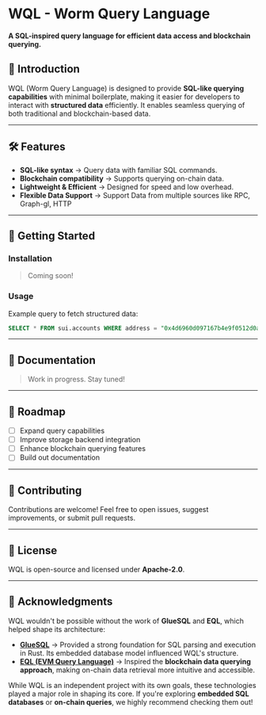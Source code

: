 # WQL - **Worm Query Language**  

**A SQL-inspired query language for efficient data access and blockchain querying.**  

## 🚀 Introduction  

WQL (Worm Query Language) is designed to provide **SQL-like querying capabilities** with minimal boilerplate, making it easier for developers to interact with **structured data** efficiently. It enables seamless querying of both traditional and blockchain-based data.  

---

## 🛠 Features  

- **SQL-like syntax** → Query data with familiar SQL commands.  
- **Blockchain compatibility** → Supports querying on-chain data.  
- **Lightweight & Efficient** → Designed for speed and low overhead.  
- **Flexible Data Support** → Support Data from multiple  sources like RPC, Graph-gl, HTTP  

---

## 🚀 Getting Started  

### Installation  

> Coming soon!  

### Usage  

Example query to fetch structured data:  

```sql
SELECT * FROM sui.accounts WHERE address = "0x4d6960d097167b4e9f0512d0a04d9d2a8742b428ab6b638a40940e1b827eeb35";
```  

---

## 📖 Documentation  

> Work in progress. Stay tuned!  

---

## 📅 Roadmap  

- [ ] Expand query capabilities  
- [ ] Improve storage backend integration  
- [ ] Enhance blockchain querying features  
- [ ] Build out documentation  

---

## 🤝 Contributing  

Contributions are welcome! Feel free to open issues, suggest improvements, or submit pull requests.  

---

## 📜 License  

WQL is open-source and licensed under **Apache-2.0**.  

---

## 🙌 Acknowledgments  

WQL wouldn't be possible without the work of **GlueSQL** and **EQL**, which helped shape its architecture:  

- **[GlueSQL](https://github.com/gluesql/gluesql)** → Provided a strong foundation for SQL parsing and execution in Rust. Its embedded database model influenced WQL's structure.  
- **[EQL (EVM Query Language)](https://github.com/the-graph/eql)** → Inspired the **blockchain data querying approach**, making on-chain data retrieval more intuitive and accessible.  

While WQL is an independent project with its own goals, these technologies played a major role in shaping its core. If you're exploring **embedded SQL databases** or **on-chain queries**, we highly recommend checking them out!  

